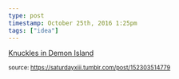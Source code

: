 ```yaml
---
type: post
timestamp: October 25th, 2016 1:25pm
tags: ["idea"]
---
```

<a href=" https://href.li/?http://knuxdi.tumblr.com/">
    Knuckles in Demon Island</a>
  
<small>source: https://saturdayxiii.tumblr.com/post/152303514779</small>